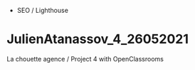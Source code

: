 - SEO / Lighthouse

# JulienAtanassov_4_26052021
La chouette agence / Project 4 with OpenClassrooms
